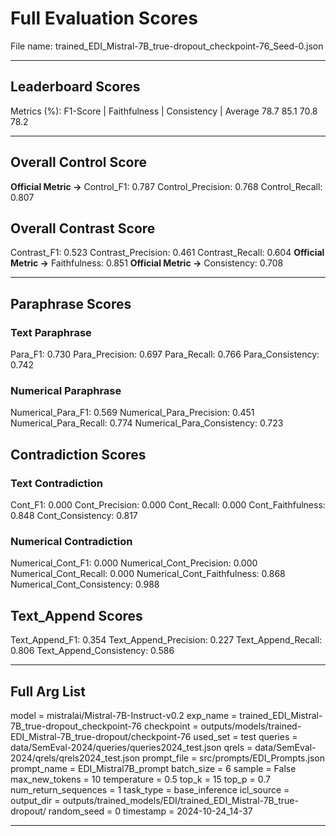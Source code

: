 # Full Evaluation Scores

File name: trained_EDI_Mistral-7B_true-dropout_checkpoint-76_Seed-0.json


---

## Leaderboard Scores

Metrics (%): F1-Score | Faithfulness | Consistency | Average
                78.7        85.1          70.8        78.2

---

## Overall Control Score

**Official Metric ->** Control_F1: 0.787
Control_Precision: 0.768
Control_Recall: 0.807

## Overall Contrast Score

Contrast_F1: 0.523
Contrast_Precision: 0.461
Contrast_Recall: 0.604
**Official Metric ->** Faithfulness: 0.851
**Official Metric ->** Consistency: 0.708

---


## Paraphrase Scores


### Text Paraphrase

Para_F1: 0.730
Para_Precision: 0.697
Para_Recall: 0.766
Para_Consistency: 0.742


### Numerical Paraphrase

Numerical_Para_F1: 0.569
Numerical_Para_Precision: 0.451
Numerical_Para_Recall: 0.774
Numerical_Para_Consistency: 0.723


## Contradiction Scores


### Text Contradiction

Cont_F1: 0.000
Cont_Precision: 0.000
Cont_Recall: 0.000
Cont_Faithfulness: 0.848
Cont_Consistency: 0.817


### Numerical Contradiction

Numerical_Cont_F1: 0.000
Numerical_Cont_Precision: 0.000
Numerical_Cont_Recall: 0.000
Numerical_Cont_Faithfulness: 0.868
Numerical_Cont_Consistency: 0.988


## Text_Append Scores

Text_Append_F1: 0.354
Text_Append_Precision: 0.227
Text_Append_Recall: 0.806
Text_Append_Consistency: 0.586

---

## Full Arg List

model = mistralai/Mistral-7B-Instruct-v0.2
exp_name = trained_EDI_Mistral-7B_true-dropout_checkpoint-76
checkpoint = outputs/models/trained-EDI_Mistral-7B_true-dropout/checkpoint-76
used_set = test
queries = data/SemEval-2024/queries/queries2024_test.json
qrels = data/SemEval-2024/qrels/qrels2024_test.json
prompt_file = src/prompts/EDI_Prompts.json
prompt_name = EDI_Mistral7B_prompt
batch_size = 6
sample = False
max_new_tokens = 10
temperature = 0.5
top_k = 15
top_p = 0.7
num_return_sequences = 1
task_type = base_inference
icl_source = 
output_dir = outputs/trained_models/EDI/trained_EDI_Mistral-7B_true-dropout/
random_seed = 0
timestamp = 2024-10-24_14-37

---


